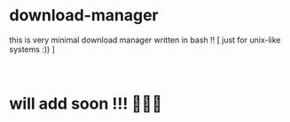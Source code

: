 # download-manager
this is very minimal download manager written in bash !! [ just for unix-like systems :)) ]
<br><br><br>
<h1>will add soon !!! 🚧👷‍♂️</h1>
